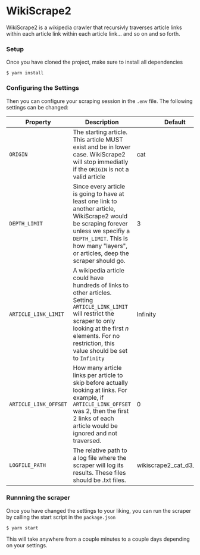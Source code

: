 # WikiScrape2

WikiScrape2 is a wikipedia crawler that recursivly traverses article links within each article link within each article link... and so on and so forth.

### Setup

Once you have cloned the project, make sure to install all dependencies 

`$ yarn install`

### Configuring the Settings

Then you can configure your scraping session in the `.env` file. The following settings can be changed:

|Property|Description|Default|
|---|---|---|
|`ORIGIN`|The starting article. This article MUST exist and be in lower case. WikiScrape2 will stop immediatly if the `ORIGIN` is not a valid article|cat|
|`DEPTH_LIMIT`|Since every article is going to have at least one link to another article, WikiScrape2 would be scraping forever unless we specifiy a `DEPTH_LIMIT`. This is how many "layers", or articles, deep the scraper should go.|3|
|`ARTICLE_LINK_LIMIT`|A wikipedia article could have hundreds of links to other articles. Setting `ARTICLE_LINK_LIMIT` will restrict the scraper to only looking at the first _n_ elements. For no restriction, this value should be set to `Infinity`|Infinity|
|`ARTICLE_LINK_OFFSET`|How many article links per article to skip before actually looking at links. For example, if `ARTICLE_LINK_OFFSET` was 2, then the first 2 links of each article would be ignored and not traversed.|0|
|`LOGFILE_PATH`|The relative path to a log file where the scraper will log its results. These files should be .txt files.|wikiscrape2_cat_d3_log.txt|

### Runnning the scraper

Once you have changed the settings to your liking, you can run the scraper by calling the start script in the `package.json`

`$ yarn start`

This will take anywhere from a couple minutes to a couple days depending on your settings.